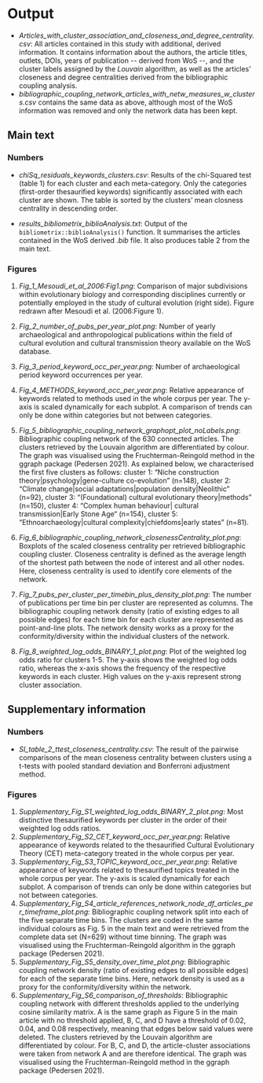 # Output

- _Articles_with_cluster_association_and_closeness_and_degree_centrality.csv_: All articles contained in this study with additional, derived information. It contains information about the authors, the article titles, outlets, DOIs, years of publication -- derived from WoS --, and the cluster labels assigned by the _Louvain_ algorithm, as well as the articles' closeness and degree centralities derived from the bibliographic coupling analysis. 
- _bibliographic_coupling_network_articles_with_netw_measures_w_clusters.csv_ contains the same data as above, although most of the WoS information was removed and only the network data has been kept.


## Main text

### Numbers

- _chiSq_residuals_keywords_clusters.csv_: Results of the chi-Squared test (table 1)  for each cluster and each meta-category. Only the categories (first-order thesaurified keywords) significantly associated with each cluster are shown. The table is sorted by the clusters’ mean closness centrality in descending order.

- _results_bibliometrix_biblioAnalysis.txt_: Output of the `bibliometrix::biblioAnalysis()` function. It summarises the articles contained in the WoS derived _.bib_ file. It also produces table 2 from the main text.

### Figures

1. _Fig_1_Mesoudi_et_al_2006:Fig1.png_: Comparison of major subdivisions within evolutionary biology and corresponding disciplines currently or potentially employed in the study of cultural evolution (right side). Figure redrawn after Mesoudi et al. (2006:Figure 1).

2. _Fig_2_number_of_pubs_per_year_plot.png_: Number of yearly archaeological and anthropological publications within the field of cultural evolution and cultural transmission theory available on the WoS database.

2. _Fig_3_period_keyword_occ_per_year.png_: Number of archaeological period keyword occurrences per year.

2. _Fig_4_METHODS_keyword_occ_per_year.png_: Relative appearance of keywords related to methods used in the whole corpus per year. The y-axis is scaled dynamically for each subplot. A comparison of trends can only be done within categories but not between categories.
2. _Fig_5_bibliographic_coupling_network_graphopt_plot_noLabels.png_: Bibliographic coupling network of the 630 connected articles. The clusters retrieved by the Louvain algorithm are differentiated by colour. The graph was visualised using the Fruchterman-Reingold method in the ggraph package (Pedersen 2021). As explained below, we characterised the first five clusters as follows: cluster 1: “Niche construction theory|psychology|gene-culture co-evolution” (n=148), cluster 2: “Climate change|social adaptations|population density|Neolithic” (n=92), cluster 3: “(Foundational) cultural evolutionary theory|methods” (n=150), cluster 4: “Complex human behaviour| cultural transmission|Early Stone Age“ (n=154), cluster 5: “Ethnoarchaeology|cultural complexity|chiefdoms|early states” (n=81).
2. _Fig_6_bibliographic_coupling_network_closenessCentrality_plot.png_: Boxplots of the scaled closeness centrality per retrieved bibliographic coupling cluster. Closeness centrality is defined as the average length of the shortest path between the node of interest and all other nodes. Here, closeness centrality is used to identify core elements of the network.
2. _Fig_7_pubs_per_cluster_per_timebin_plus_density_plot.png_: The number of publications per time bin per cluster are represented as columns. The bibliographic coupling network density (ratio of existing edges to all possible edges) for each time bin for each cluster are represented as point-and-line plots. The network density works as a proxy for the conformity/diversity within the individual clusters of the network.
2. _Fig_8_weighted_log_odds_BINARY_1_plot.png_: Plot of the weighted log odds ratio for clusters 1-5. The y-axis shows the weighted log odds ratio, whereas the x-axis shows the frequency of the respective keywords in each cluster. High values on the y-axis represent strong cluster association.


## Supplementary information

### Numbers

- _SI_table_2_ttest_closeness_centrality.csv_: The result of the pairwise comparisons of the mean closeness centrality between clusters using a t-tests with pooled standard deviation and Bonferroni adjustment method.

### Figures

1. _Supplementary_Fig_S1_weighted_log_odds_BINARY_2_plot.png_: Most distinctive thesaurified keywords per cluster in the order of their weighted log odds ratios.
1. _Supplementary_Fig_S2_CET_keyword_occ_per_year.png_: Relative appearance of keywords related to the thesaurified Cultural Evolutionary Theory (CET) meta-category  treated in the whole corpus per year. 
1. _Supplementary_Fig_S3_TOPIC_keyword_occ_per_year.png_: Relative appearance of keywords related to thesaurified topics treated in the whole corpus per year. The y-axis is scaled dynamically for each subplot. A comparison of trends can only be done within categories but not between categories.
1. _Supplementary_Fig_S4_article_references_network_node_df_articles_per_timeframe_plot.png_: Bibliographic coupling network split into each of the five separate time bins. The clusters are coded in the same individual colours as Fig. 5 in the main text and were retrieved from the complete data set (N=629) without time binning. The graph was visualised using the Fruchterman-Reingold algorithm in the ggraph package (Pedersen 2021).
1. _Supplementary_Fig_S5_density_over_time_plot.png_: Bibliographic coupling network density (ratio of existing edges to all possible edges) for each of the separate time bins. Here, network density is used as a proxy for the conformity/diversity within the network.
1. _Supplementary_Fig_S6_comparison_of_thresholds_: Bibliographic coupling network with different thresholds applied to the underlying cosine similarity matrix. A is the same graph as Figure 5 in the main article with no threshold applied, B, C, and D have a threshold of 0.02, 0.04, and 0.08 respectively, meaning that edges below said values were deleted. The clusters retrieved by the Louvain algorithm are differentiated by colour. For B, C, and D, the article-cluster associations were taken from network A and are therefore identical. The graph was visualised using the Fruchterman-Reingold method in the ggraph package (Pedersen 2021).




